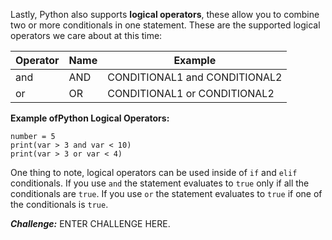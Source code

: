 Lastly, Python also supports **logical operators**, these allow you to combine two or more conditionals in one statement. These are the supported logical operators we care about at this time:

| Operator | Name | Example |
|---|---|---|
| and | AND | CONDITIONAL1 and CONDITIONAL2 |
| or | OR | CONDITIONAL1 or CONDITIONAL2 |

**Example ofPython Logical Operators:**
```
number = 5
print(var > 3 and var < 10)
print(var > 3 or var < 4)
```

One thing to note, logical operators can be used inside of `if` and `elif` conditionals. If you use `and` the statement evaluates to `true` only if all the conditionals are `true`. If you use `or` the statement evaluates to `true` if one of the conditionals is `true`.

***Challenge:*** ENTER CHALLENGE HERE.